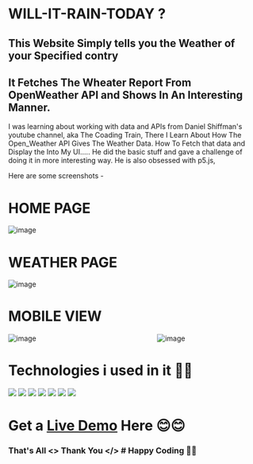 # WILL-IT-RAIN-TODAY ? 
## This Website Simply tells you the Weather of your Specified contry
## It Fetches The Wheater Report From OpenWeather API and Shows In An Interesting Manner.

I was learning about working with data and APIs from Daniel Shiffman's youtube channel, aka 
The Coading Train,
There I Learn About How The Open_Weather API Gives The Weather Data.
How To Fetch that data and Display the Into My UI.....
He did the basic stuff and gave a challenge of doing it in more interesting way. He is also 
obsessed with p5.js,

Here are some screenshots -

# HOME PAGE
![image](https://user-images.githubusercontent.com/83543768/188124363-491e2f20-ee84-4211-aa0c-8c3c02baa3a5.png)

# WEATHER PAGE
![image](https://user-images.githubusercontent.com/83543768/188124774-450f93f3-638d-407f-8c73-868a59e15ea4.png)

# MOBILE VIEW
![image](https://user-images.githubusercontent.com/83543768/188124629-77d8e23b-6cb6-47af-b509-11a1c352d5df.png) &nbsp;&nbsp;&nbsp;&nbsp;&nbsp;&nbsp;&nbsp;&nbsp;&nbsp;&nbsp;&nbsp;&nbsp;&nbsp;&nbsp;&nbsp;&nbsp;&nbsp;&nbsp;&nbsp;&nbsp;&nbsp;&nbsp;&nbsp;&nbsp;&nbsp;&nbsp;&nbsp;&nbsp;&nbsp;&nbsp;&nbsp;&nbsp;&nbsp;&nbsp;&nbsp;&nbsp;&nbsp;&nbsp;&nbsp;&nbsp;&nbsp;&nbsp;&nbsp;&nbsp;&nbsp;&nbsp;&nbsp;&nbsp;&nbsp;&nbsp;&nbsp;&nbsp;&nbsp;&nbsp;&nbsp;&nbsp;&nbsp;&nbsp;&nbsp;&nbsp; ![image](https://user-images.githubusercontent.com/83543768/188124933-ff676391-4a07-477c-8dea-15c614710f29.png)




# Technologies i used in it 👨‍💻
<img src="https://img.icons8.com/color/48/FFFFFF/nodejs.png"/>     <img src="https://img.icons8.com/nolan/64/express-js.png"/>     <img src="https://img.icons8.com/color/48/000000/bootstrap.png"/>     <img src="https://img.icons8.com/color/48/000000/javascript--v1.png"/>     <img src="https://img.icons8.com/color/48/000000/html-5--v1.png"/>     <img src="https://img.icons8.com/color/48/000000/css3.png"/>      <img src="https://img.icons8.com/fluency/48/000000/handlebar-mustache.png"/>      



# Get a <a href="https://is-weather-fine.onrender.com/">Live Demo</a> Here 😊😊

### That's All <> Thank You </>  # Happy Coding 👨‍💻

